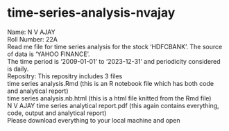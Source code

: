 # time-series-analysis-nvajay
Name: N V AJAY<br/>
Roll Number: 22A <br/>
Read me file for time series analysis for the stock ‘HDFCBANK’. The source of data is ‘YAHOO FINANCE’.<br/>
The time period is ‘2009-01-01’ to ‘2023-12-31’ and periodicity considered is daily.<br/>
Repositry: This repositry includes 3 files <br/>
time series analysis.Rmd (this is an R notebook file which has both code and analytical report) <br/>
time series analysis.nb.html (this is a html file knitted from the Rmd file) <br/>
N V AJAY time series analytical report.pdf (this again contains everything, code, output and analytical report)<br/>
Please download everything to your local machine and open<br/>
